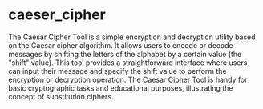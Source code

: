 # caeser_cipher
The Caesar Cipher Tool is a simple encryption and decryption utility based on the Caesar cipher algorithm. It allows users to encode or decode messages by shifting the letters of the alphabet by a certain value (the "shift" value). This tool provides a straightforward interface where users can input their message and specify the shift value to perform the encryption or decryption operation. The Caesar Cipher Tool is handy for basic cryptographic tasks and educational purposes, illustrating the concept of substitution ciphers.
